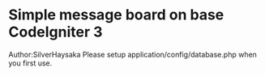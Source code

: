 
# Simple message board on base CodeIgniter 3


Author:SilverHaysaka
Please setup application/config/database.php when you first use.
